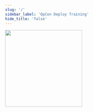 ```yaml
---
slug: '/'
sidebar_label: 'OpCon Deploy Training'
hide_title: 'false'
---
```


<a href="imgdeploy/Deployimg001.png" target="_blank"><img src="imgdeploy/Deployimg001.png" width="250"></img></a>